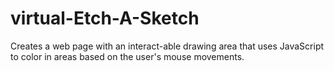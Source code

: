 # virtual-Etch-A-Sketch
Creates a web page with an interact-able drawing area that uses JavaScript to color in areas based on the user's mouse movements.  
